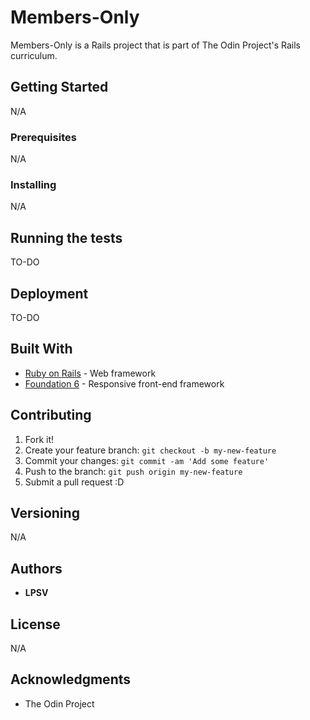 # Members-Only
Members-Only is a Rails project that is part of The Odin Project's Rails curriculum.

## Getting Started
N/A

### Prerequisites
N/A

### Installing
N/A

## Running the tests
TO-DO

## Deployment
TO-DO

## Built With
* [Ruby on Rails](http://rubyonrails.org/) - Web framework
* [Foundation 6](http://foundation.zurb.com/sites.html) - Responsive front-end framework

## Contributing
1. Fork it!
2. Create your feature branch: `git checkout -b my-new-feature`
3. Commit your changes: `git commit -am 'Add some feature'`
4. Push to the branch: `git push origin my-new-feature`
5. Submit a pull request :D

## Versioning
N/A

## Authors
* **LPSV** 

## License
N/A

## Acknowledgments
* The Odin Project